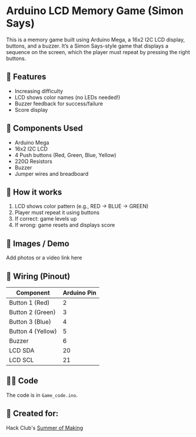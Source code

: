 # Arduino LCD Memory Game (Simon Says)

This is a memory game built using Arduino Mega, a 16x2 I2C LCD display, buttons, and a buzzer. It’s a Simon Says-style game that displays a sequence on the screen, which the player must repeat by pressing the right buttons.

## 🧠 Features
- Increasing difficulty
- LCD shows color names (no LEDs needed!)
- Buzzer feedback for success/failure
- Score display

## 🧰 Components Used
- Arduino Mega
- 16x2 I2C LCD
- 4 Push buttons (Red, Green, Blue, Yellow)
- 220Ω Resistors
- Buzzer
- Jumper wires and breadboard

## 🧪 How it works
1. LCD shows color pattern (e.g., RED → BLUE → GREEN)
2. Player must repeat it using buttons
3. If correct: game levels up
4. If wrong: game resets and displays score

## 📸 Images / Demo
Add photos or a video link here

## 🔧 Wiring (Pinout)
| Component | Arduino Pin |
|----------|--------------|
| Button 1 (Red) | 2 |
| Button 2 (Green) | 3 |
| Button 3 (Blue) | 4 |
| Button 4 (Yellow) | 5 |
| Buzzer | 6 |
| LCD SDA | 20 |
| LCD SCL | 21 |

## 👨‍💻 Code
The code is in `Game_code.ino`.

## 🎯 Created for:
Hack Club's [Summer of Making](https://hackclub.com/summer-of-making/)

